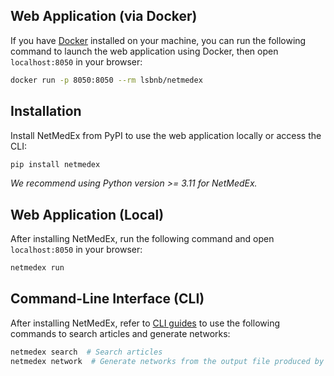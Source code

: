 ## Web Application (via Docker)

If you have <a href="https://www.docker.com/" target="_blank">Docker</a> installed on your machine, you can run the following command to launch the web application using Docker, then open `localhost:8050` in your browser:

```bash
docker run -p 8050:8050 --rm lsbnb/netmedex
```

## Installation

Install NetMedEx from PyPI to use the web application locally or access the CLI:

```bash
pip install netmedex
```

*We recommend using Python version >= 3.11 for NetMedEx.*

## Web Application (Local)

After installing NetMedEx, run the following command and open `localhost:8050` in your browser:

```bash
netmedex run
```

## Command-Line Interface (CLI)

After installing NetMedEx, refer to [CLI guides](cli_guides.md) to use the following commands to search articles and generate networks:

```bash
netmedex search  # Search articles
netmedex network  # Generate networks from the output file produced by `netmedex search`
```